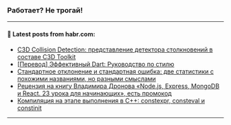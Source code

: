 ### Работает? Не трогай!

---
<!--
#### 🛠️ Technical stack:

![Java](https://img.shields.io/badge/Java-informational?logo=Oracle&style=flat&logoColor=white&color=FF4500)
![Kotlin](https://img.shields.io/badge/Kotlin-informational?logo=Kotlin&style=flat&logoColor=white&color=774D97)
![TS](https://img.shields.io/badge/TypeScript-informational?logo=typeScript&style=flat&logoColor=black&color=017acc)
![Python](https://img.shields.io/badge/Python-informational?logo=Python&style=flat&logoColor=black&color=ffdd54) <br>
![Spring](https://img.shields.io/badge/Spring-informational?logo=Spring&style=flat&logoColor=white&color=6DB33F) 
![SpringBoot](https://img.shields.io/badge/SpringBoot-informational?logo=SpringBoot&style=flat&logoColor=white&color=6DB33F)
![Nest](https://img.shields.io/badge/NestJS-informational?logo=NestJS&style=flat&logoColor=white&color=E0234E) 
![NodeJS](https://img.shields.io/badge/NodeJS-informational?logo=node.js&style=flat&logoColor=white&color=70A760)<br>
![PostgreSQL](https://img.shields.io/badge/PostgreSQL-informational?logo=PostgreSQL&style=flat&logoColor=white&color=DAA520)
![MongoDB](https://img.shields.io/badge/MongoDB-informational?logo=MongoDB&style=flat&logoColor=white&color=870000)
![Apache](https://img.shields.io/badge/Apache-informational?logo=apache&style=flat&logoColor=white&color=f74e28)

___ 


#### 🛠️ Most used languages:

[![Top Langs](https://github-readme-stats-git-master-advtsetting-gmailcom.vercel.app/api/top-langs/?username=zloylis&langs_count=10&hide_title=true&title_color=e6edf3&size_weight=0.5&count_weight=0.5&layout=compact&hide_border=true&theme=dracula)](https://github.com/zloylis)

---
-->

#### 💬 Latest posts from habr.com:

<!-- BLOG-POST-LIST:START -->
- [C3D Collision Detection: представление детектора столкновений в составе C3D Toolkit](https://habr.com/ru/companies/ascon/articles/793924/?utm_source=habrahabr&utm_medium=rss&utm_campaign=793924)
- [[Перевод] Эффективный Dart: Руководство по стилю](https://habr.com/ru/articles/802881/?utm_source=habrahabr&utm_medium=rss&utm_campaign=802881)
- [Стандартное отклонение и стандартная ошибка: две статистики с похожими названиями, но разными смыслами](https://habr.com/ru/companies/lanit/articles/799317/?utm_source=habrahabr&utm_medium=rss&utm_campaign=799317)
- [Рецензия на книгу Владимира Дронова «Node.js, Express, MongoDB и React. 23 урока для начинающих», есть промокод](https://habr.com/ru/companies/ssp-soft/articles/802805/?utm_source=habrahabr&utm_medium=rss&utm_campaign=802805)
- [Компиляция на этапе выполнения в C++: constexpr, consteval и constinit](https://habr.com/ru/companies/otus/articles/801045/?utm_source=habrahabr&utm_medium=rss&utm_campaign=801045)
<!-- BLOG-POST-LIST:END -->

---
<!--[![Top Langs](https://github-readme-stats-git-master-advtsetting-gmailcom.vercel.app/api/top-langs/?username=zloylis&langs_count=10&hide_title=false&title_color=e6edf3&size_weight=0.5&count_weight=0.5&layout=compact&hide_border=true&theme=dracula)](https://github.com/zloylis)
![GitHub stats](https://github-readme-stats-git-master-advtsetting-gmailcom.vercel.app/api?username=zloylis&show_icons=true&hide_border=true&theme=dracula&hide_title=true&include_all_commits=true&count_private=true&hide=contribs&hide_rank=true)-->
